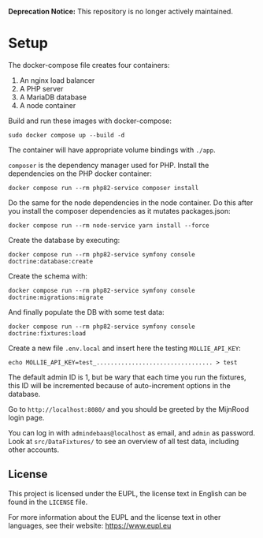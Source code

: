 **Deprecation Notice:** This repository is no longer actively maintained.

# Setup

The docker-compose file creates four containers:
1. An nginx load balancer
2. A PHP server
3. A MariaDB database
4. A node container

Build and run these images with docker-compose:

`sudo docker compose up --build -d`

The container will have appropriate volume bindings with `./app`.

`composer` is the dependency manager used for PHP. Install the dependencies on the PHP docker container:

`docker compose run --rm php82-service composer install`

Do the same for the node dependencies in the node container.
Do this after you install the composer dependencies as it mutates packages.json:

`docker compose run --rm node-service yarn install --force`

Create the database by executing:

`docker compose run --rm php82-service symfony console doctrine:database:create`

Create the schema with:

`docker compose run --rm php82-service symfony console doctrine:migrations:migrate`

And finally populate the DB with some test data:

`docker compose run --rm php82-service symfony console doctrine:fixtures:load`

Create a new file `.env.local` and insert here the testing `MOLLIE_API_KEY`:

`echo MOLLIE_API_KEY=test_................................. > test`

The default admin ID is 1, but be wary that each time you run the fixtures, this
ID will be incremented because of auto-increment options in the database.

Go to `http://localhost:8080/` and you should be greeted by the MijnRood login page.

You can log in with `admindebaas@localhost` as email, and `admin` as password.
Look at `src/DataFixtures/` to see an overview of all test data, including other accounts.

## License

This project is licensed under the EUPL, the license text in English can be found in the `LICENSE` file.

For more information about the EUPL and the license text in other languages, see their website: https://www.eupl.eu
